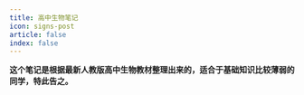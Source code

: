 ```yaml
---
title: 高中生物笔记
icon: signs-post
article: false
index: false
---
```


**这个笔记是根据最新人教版高中生物教材整理出来的，适合于基础知识比较薄弱的同学，特此告之。**


<Catalog />
